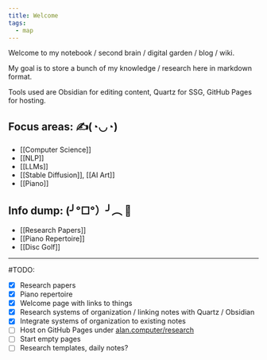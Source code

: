 ```yaml
---
title: Welcome
tags:
  - map
---
```

Welcome to my notebook / second brain / digital garden / blog / wiki.

My goal is to store a bunch of my knowledge / research here in markdown format.

Tools used are Obsidian for editing content, Quartz for SSG, GitHub Pages for hosting.

## Focus areas: ✍️(◔◡◔)
- [[Computer Science]]
- [[NLP]]
- [[LLMs]]
- [[Stable Diffusion]], [[AI Art]]
- [[Piano]]

## Info dump: (╯°□°）╯︵ 🧠
- [[Research Papers]]
- [[Piano Repertoire]]
- [[Disc Golf]]

---

#TODO:
- [x] Research papers
- [x] Piano repertoire
- [x] Welcome page with links to things
- [x] Research systems of organization / linking notes with Quartz / Obsidian
- [x] Integrate systems of organization to existing notes
- [ ] Host on GitHub Pages under [alan.computer/research](https://alan.computer/research)
- [ ] Start empty pages
- [ ] Research templates, daily notes?
